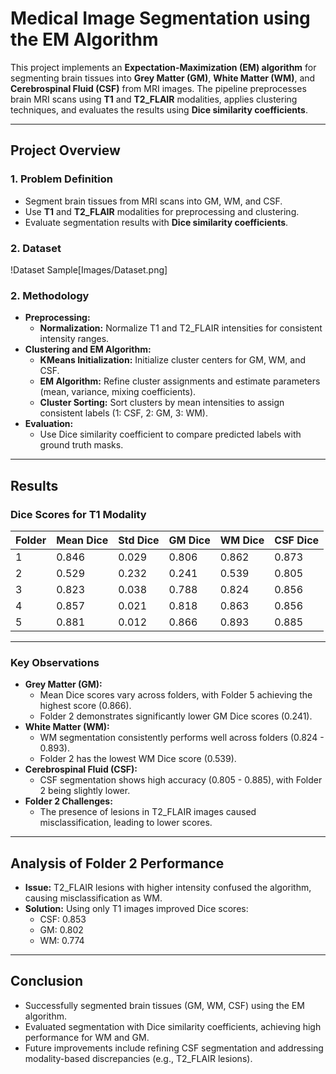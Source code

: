 # Medical Image Segmentation using the EM Algorithm

This project implements an **Expectation-Maximization (EM) algorithm** for segmenting brain tissues into **Grey Matter (GM)**, **White Matter (WM)**, and **Cerebrospinal Fluid (CSF)** from MRI images. The pipeline preprocesses brain MRI scans using **T1** and **T2_FLAIR** modalities, applies clustering techniques, and evaluates the results using **Dice similarity coefficients**.

---

## **Project Overview**

### **1. Problem Definition**
- Segment brain tissues from MRI scans into GM, WM, and CSF.
- Use **T1** and **T2_FLAIR** modalities for preprocessing and clustering.
- Evaluate segmentation results with **Dice similarity coefficients**.

### **2. Dataset**

!Dataset Sample[Images/Dataset.png]

### **2. Methodology**
- **Preprocessing:**
  - **Normalization:** Normalize T1 and T2_FLAIR intensities for consistent intensity ranges.
- **Clustering and EM Algorithm:**
  - **KMeans Initialization:** Initialize cluster centers for GM, WM, and CSF.
  - **EM Algorithm:** Refine cluster assignments and estimate parameters (mean, variance, mixing coefficients).
  - **Cluster Sorting:** Sort clusters by mean intensities to assign consistent labels (1: CSF, 2: GM, 3: WM).
- **Evaluation:**
  - Use Dice similarity coefficient to compare predicted labels with ground truth masks.

---

## **Results**

### **Dice Scores for T1 Modality**

| Folder | Mean Dice | Std Dice | GM Dice | WM Dice | CSF Dice |
|--------|-----------|----------|---------|---------|----------|
| 1      | 0.846     | 0.029    | 0.806   | 0.862   | 0.873    |
| 2      | 0.529     | 0.232    | 0.241   | 0.539   | 0.805    |
| 3      | 0.823     | 0.038    | 0.788   | 0.824   | 0.856    |
| 4      | 0.857     | 0.021    | 0.818   | 0.863   | 0.856    |
| 5      | 0.881     | 0.012    | 0.866   | 0.893   | 0.885    |

---

### **Key Observations**
- **Grey Matter (GM):**
  - Mean Dice scores vary across folders, with Folder 5 achieving the highest score (0.866).
  - Folder 2 demonstrates significantly lower GM Dice scores (0.241).
- **White Matter (WM):**
  - WM segmentation consistently performs well across folders (0.824 - 0.893).
  - Folder 2 has the lowest WM Dice score (0.539).
- **Cerebrospinal Fluid (CSF):**
  - CSF segmentation shows high accuracy (0.805 - 0.885), with Folder 2 being slightly lower.
- **Folder 2 Challenges:**
  - The presence of lesions in T2_FLAIR images caused misclassification, leading to lower scores.

---

## **Analysis of Folder 2 Performance**
- **Issue:** T2_FLAIR lesions with higher intensity confused the algorithm, causing misclassification as WM.
- **Solution:** Using only T1 images improved Dice scores:
  - CSF: 0.853
  - GM: 0.802
  - WM: 0.774

---

## **Conclusion**
- Successfully segmented brain tissues (GM, WM, CSF) using the EM algorithm.
- Evaluated segmentation with Dice similarity coefficients, achieving high performance for WM and GM.
- Future improvements include refining CSF segmentation and addressing modality-based discrepancies (e.g., T2_FLAIR lesions).
